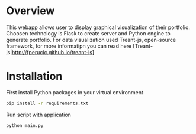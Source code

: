 # Overview
This webapp allows user to display graphical visualization of their portfolio. Choosen technology is Flask to create server and Python engine to generate portfolio. For data visualization used Treant-js, open-source framework, for more informatipn you can read here [Treant-js|http://fperucic.github.io/treant-js]

# Installation

First install Python packages in your virtual environment

```bash
pip install -r requirements.txt
```
 Run script with application

```bash
python main.py
```
